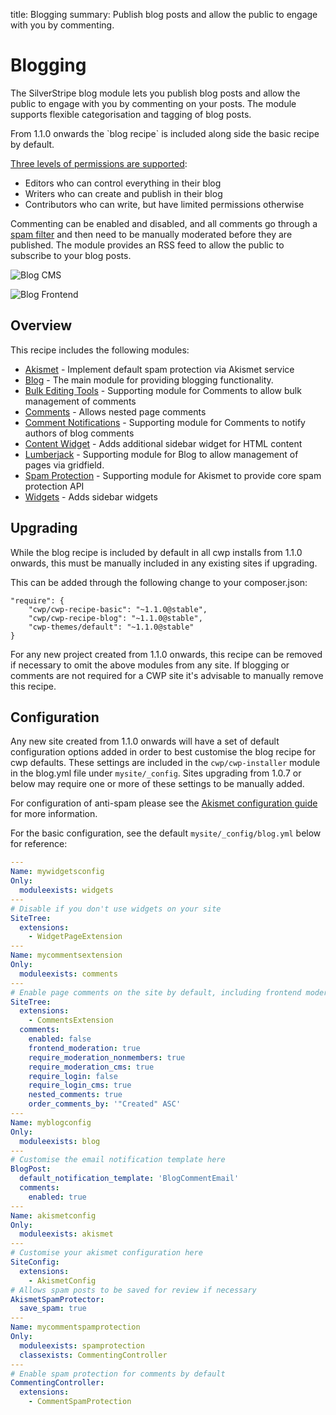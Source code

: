 title: Blogging
summary: Publish blog posts and allow the public to engage with you by commenting.

# Blogging

The SilverStripe blog module lets you publish blog posts and allow the public to
engage with you by commenting on your posts. The module supports flexible
categorisation and tagging of blog posts.

<div class="alert alert-info" markdown='1'>
From 1.1.0 onwards the `blog recipe` is included along side the basic recipe by default.
</div>

[Three levels of permissions are supported](https://github.com/silverstripe/silverstripe-blog/blob/master/docs/en/userguide/roles.md):

 * Editors who can control everything in their blog
 * Writers who can create and publish in their blog
 * Contributors who can write, but have limited permissions otherwise

Commenting can be enabled and disabled, and all comments go through a
[spam filter](/how_tos/akismet) and then need to be manually moderated before
they are published. The module provides an RSS feed to allow the public to
subscribe to your blog posts.

![Blog CMS](/_images/blog_cms.png)

![Blog Frontend](/_images/blog_frontend.png)

## Overview

This recipe includes the following modules:

 * [Akismet](https://github.com/silverstripe/silverstripe-akismet) - Implement default spam protection via Akismet service
 * [Blog](https://github.com/silverstripe/silverstripe-blog) - The main module for providing blogging functionality.
 * [Bulk Editing Tools](https://github.com/colymba/GridFieldBulkEditingTools) - Supporting module for Comments to allow bulk management of comments
 * [Comments](https://github.com/silverstripe/silverstripe-comments) - Allows nested page comments
 * [Comment Notifications](https://github.com/silverstripe-labs/comment-notifications) - Supporting module for Comments to notify authors of blog comments
 * [Content Widget](https://github.com/silverstripe-labs/silverstripe-content-widget) - Adds additional sidebar widget for HTML content
 * [Lumberjack](https://github.com/silverstripe/silverstripe-lumberjack) - Supporting module for Blog to allow management of pages via gridfield.
 * [Spam Protection](https://github.com/silverstripe/silverstripe-spamprotection) - Supporting module for Akismet to provide core spam protection API
 * [Widgets](https://github.com/silverstripe/silverstripe-widgets) - Adds sidebar widgets

## Upgrading

While the blog recipe is included by default in all cwp installs from 1.1.0 onwards, this must be manually included
in any existing sites if upgrading.

This can be added through the following change to your composer.json:


	"require": {
		"cwp/cwp-recipe-basic": "~1.1.0@stable",
		"cwp/cwp-recipe-blog": "~1.1.0@stable",
		"cwp-themes/default": "~1.1.0@stable"
	}


For any new project created from 1.1.0 onwards, this recipe can be removed if necessary to omit the above modules
from any site. If blogging or comments are not required for a CWP site it's advisable to manually remove this recipe.

## Configuration

Any new site created from 1.1.0 onwards will have a set of default configuration options added in order to best
customise the blog recipe for cwp defaults. These settings are included in the `cwp/cwp-installer` module in the
blog.yml file under `mysite/_config`. Sites upgrading from 1.0.7 or below may require one or more of these settings
to be manually added.

For configuration of anti-spam please see the [Akismet configuration guide](/how_tos/akismet) for more information.

For the basic configuration, see the default `mysite/_config/blog.yml` below for reference:


```yml
---
Name: mywidgetsconfig
Only:
  moduleexists: widgets
---
# Disable if you don't use widgets on your site
SiteTree:
  extensions:
    - WidgetPageExtension
---
Name: mycommentsextension
Only:
  moduleexists: comments
---
# Enable page comments on the site by default, including frontend moderation / approval
SiteTree:
  extensions:
    - CommentsExtension
  comments:
    enabled: false
    frontend_moderation: true
    require_moderation_nonmembers: true
    require_moderation_cms: true
    require_login: false
    require_login_cms: true
    nested_comments: true
    order_comments_by: '"Created" ASC'
---
Name: myblogconfig
Only:
  moduleexists: blog
---
# Customise the email notification template here
BlogPost:
  default_notification_template: 'BlogCommentEmail'
  comments:
    enabled: true
---
Name: akismetconfig
Only:
  moduleexists: akismet
---
# Customise your akismet configuration here
SiteConfig:
  extensions:
    - AkismetConfig
# Allows spam posts to be saved for review if necessary
AkismetSpamProtector:
  save_spam: true
---
Name: mycommentspamprotection
Only:
  moduleexists: spamprotection
  classexists: CommentingController
---
# Enable spam protection for comments by default
CommentingController:
  extensions:
    - CommentSpamProtection
```
